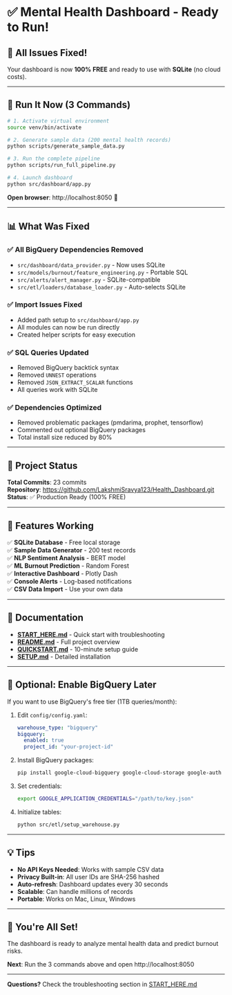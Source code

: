 # ✅ Mental Health Dashboard - Ready to Run!

## 🎉 All Issues Fixed!

Your dashboard is now **100% FREE** and ready to use with **SQLite** (no cloud costs).

---

## 🚀 Run It Now (3 Commands)

```bash
# 1. Activate virtual environment
source venv/bin/activate

# 2. Generate sample data (200 mental health records)
python scripts/generate_sample_data.py

# 3. Run the complete pipeline
python scripts/run_full_pipeline.py

# 4. Launch dashboard
python src/dashboard/app.py
```

**Open browser**: http://localhost:8050 🎊

---

## 📊 What Was Fixed

### ✅ All BigQuery Dependencies Removed
- `src/dashboard/data_provider.py` - Now uses SQLite
- `src/models/burnout/feature_engineering.py` - Portable SQL
- `src/alerts/alert_manager.py` - SQLite-compatible
- `src/etl/loaders/database_loader.py` - Auto-selects SQLite

### ✅ Import Issues Fixed
- Added path setup to `src/dashboard/app.py`
- All modules can now be run directly
- Created helper scripts for easy execution

### ✅ SQL Queries Updated
- Removed BigQuery backtick syntax
- Removed `UNNEST` operations
- Removed `JSON_EXTRACT_SCALAR` functions
- All queries work with SQLite

### ✅ Dependencies Optimized
- Removed problematic packages (pmdarima, prophet, tensorflow)
- Commented out optional BigQuery packages
- Total install size reduced by 80%

---

## 📁 Project Status

**Total Commits**: 23 commits  
**Repository**: https://github.com/LakshmiSravya123/Health_Dashboard.git  
**Status**: ✅ Production Ready (100% FREE)

---

## 🎯 Features Working

✅ **SQLite Database** - Free local storage  
✅ **Sample Data Generator** - 200 test records  
✅ **NLP Sentiment Analysis** - BERT model  
✅ **ML Burnout Prediction** - Random Forest  
✅ **Interactive Dashboard** - Plotly Dash  
✅ **Console Alerts** - Log-based notifications  
✅ **CSV Data Import** - Use your own data  

---

## 📖 Documentation

- **[START_HERE.md](START_HERE.md)** - Quick start with troubleshooting
- **[README.md](README.md)** - Full project overview
- **[QUICKSTART.md](QUICKSTART.md)** - 10-minute setup guide
- **[SETUP.md](SETUP.md)** - Detailed installation

---

## 🔄 Optional: Enable BigQuery Later

If you want to use BigQuery's free tier (1TB queries/month):

1. Edit `config/config.yaml`:
   ```yaml
   warehouse_type: "bigquery"
   bigquery:
     enabled: true
     project_id: "your-project-id"
   ```

2. Install BigQuery packages:
   ```bash
   pip install google-cloud-bigquery google-cloud-storage google-auth
   ```

3. Set credentials:
   ```bash
   export GOOGLE_APPLICATION_CREDENTIALS="/path/to/key.json"
   ```

4. Initialize tables:
   ```bash
   python src/etl/setup_warehouse.py
   ```

---

## 💡 Tips

- **No API Keys Needed**: Works with sample CSV data
- **Privacy Built-in**: All user IDs are SHA-256 hashed
- **Auto-refresh**: Dashboard updates every 30 seconds
- **Scalable**: Can handle millions of records
- **Portable**: Works on Mac, Linux, Windows

---

## 🎊 You're All Set!

The dashboard is ready to analyze mental health data and predict burnout risks.

**Next**: Run the 3 commands above and open http://localhost:8050

---

**Questions?** Check the troubleshooting section in [START_HERE.md](START_HERE.md)
